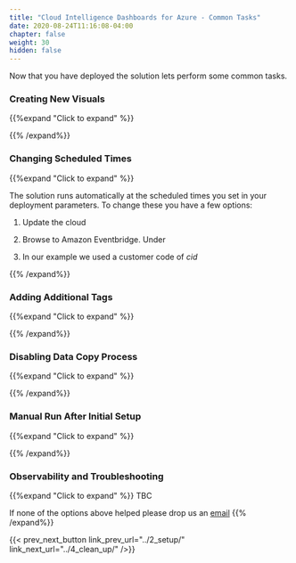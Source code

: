 ```yaml
---
title: "Cloud Intelligence Dashboards for Azure - Common Tasks"
date: 2020-08-24T11:16:08-04:00
chapter: false
weight: 30
hidden: false
---
```


Now that you have deployed the solution lets perform some common tasks. 

### Creating New Visuals
{{%expand "Click to expand" %}}

{{% /expand%}}

### Changing Scheduled Times
{{%expand "Click to expand" %}}

The solution runs automatically at the scheduled times you set in your deployment parameters. To change these you have a few options:

1. Update the cloud

1. Browse to Amazon Eventbridge. Under

2. In our example we used a customer code of *cid* 



{{% /expand%}}


### Adding Additional Tags
{{%expand "Click to expand" %}}

{{% /expand%}}

### Disabling Data Copy Process
{{%expand "Click to expand" %}}

{{% /expand%}}



### Manual Run After Initial Setup
{{%expand "Click to expand" %}}

{{% /expand%}}


### Observability and Troubleshooting
{{%expand "Click to expand" %}}
TBC

If none of the options above helped please drop us an [email](mailto:cloud-intelligence-dashboards@amazon.com) 
{{% /expand%}}

{{< prev_next_button link_prev_url="../2_setup/" link_next_url="../4_clean_up/" />}}